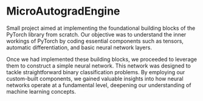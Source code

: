 # MicroAutogradEngine
Small project aimed at implementing the foundational building blocks of the PyTorch library from scratch. Our objective was to understand the inner workings of PyTorch by coding essential components such as tensors, automatic differentiation, and basic neural network layers.

Once we had implemented these building blocks, we proceeded to leverage them to construct a simple neural network. This network was designed to tackle straightforward binary classification problems. By employing our custom-built components, we gained valuable insights into how neural networks operate at a fundamental level, deepening our understanding of machine learning concepts.
